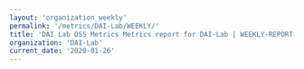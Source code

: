 ```yaml
---
layout: 'organization_weekly'
permalink: '/metrics/DAI-Lab/WEEKLY/'
title: 'DAI Lab OSS Metrics Metrics report for DAI-Lab | WEEKLY-REPORT-2020-01-26'
organization: 'DAI-Lab'
current_date: '2020-01-26'
---
```

